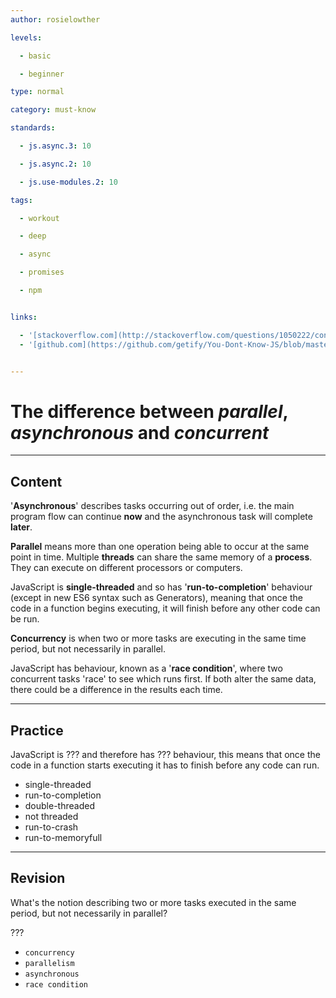 ```yaml
---
author: rosielowther

levels:

  - basic

  - beginner

type: normal

category: must-know

standards:

  - js.async.3: 10

  - js.async.2: 10

  - js.use-modules.2: 10

tags:

  - workout

  - deep

  - async

  - promises

  - npm


links:

  - '[stackoverflow.com](http://stackoverflow.com/questions/1050222/concurrency-vs-parallelism-what-is-the-difference#1050257){website}'
  - '[github.com](https://github.com/getify/You-Dont-Know-JS/blob/master/async%20&%20performance/ch1.md){website}'


---
```


# The difference between _parallel_, _asynchronous_ and _concurrent_

---
## Content

'**Asynchronous**' describes tasks occurring out of order, i.e. the main program flow can continue **now** and the asynchronous task will complete **later**.

**Parallel** means more than one operation being able to occur at the same point in time. Multiple **threads** can share the same memory of a **process**. They can execute on different processors or computers.

JavaScript is **single-threaded** and so has '**run-to-completion**' behaviour (except in new ES6 syntax such as Generators), meaning that once the code in a function begins executing, it will finish before any other code can be run.

**Concurrency** is when two or more tasks are executing in the same time period, but not necessarily in parallel. 

JavaScript has behaviour, known as a '**race condition**', where two concurrent tasks 'race' to see which runs first. If both alter the same data, there could be a difference in the results each time.

---
## Practice

JavaScript is ??? and therefore has ??? behaviour, this means that once the code in a function starts executing it has to finish before any code can run.


* single-threaded
* run-to-completion
* double-threaded
* not threaded
* run-to-crash
* run-to-memoryfull

---
## Revision

What's the notion describing two or more tasks executed in the same period, but not necessarily in parallel?

???


* `concurrency`
* `parallelism`
* `asynchronous`
* `race condition`

